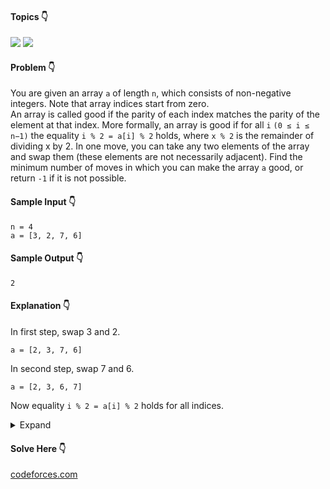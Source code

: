 #### Topics :point_down:
[<img src="https://img.shields.io/badge/-array-wheat">](https://github.com/topics/array) [<img src="https://img.shields.io/badge/-modulus-wheat">](https://github.com/topics/modulus)

#### Problem :point_down:
You are given an array `a` of length `n`, which consists of non-negative integers. Note that array indices start from zero.  
An array is called good if the parity of each index matches the parity of the element at that index. More formally, an array is good if for all `i`
`(0 ≤ i ≤ n−1)` the equality `i % 2 = a[i] % 2` holds, where `x % 2` is the remainder of dividing x by 2.
In one move, you can take any two elements of the array and swap them (these elements are not necessarily adjacent).
Find the minimum number of moves in which you can make the array `a` good, or return `-1` if it is not possible.
#### Sample Input :point_down:
```
n = 4
a = [3, 2, 7, 6]
```
#### Sample Output :point_down:
```
2
```
#### Explanation :point_down:
In first step, swap 3 and 2.
```
a = [2, 3, 7, 6]
```
In second step, swap 7 and 6.
```
a = [2, 3, 6, 7]
```
Now equality `i % 2 = a[i] % 2` holds for all indices. 

<details>
<summary>Expand</summary>

#### Python :point_down:
```py
def solve(n, a):
    even = 0 
    odd = 0

    for i in range(n):
        if not(i % 2 == a[i] % 2):
            if (a[i] % 2 == 1):
                odd += 1
            else:
                even += 1

    if (even == odd):
        return even
    
    return -1
```
#### Time Complexity :point_down:
```
O(n)
```
#### Space Complexity :point_down:
```
O(1)
```
</details>

#### Solve Here :point_down:
[codeforces.com](https://codeforces.com/problemset/problem/1367/B)
